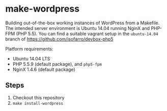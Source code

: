 make-wordpress
==============

Building out-of-the-box working instances of WordPress from a Makefile. The intended server environment is Ubuntu 14.04 running NginX and PHP-FPM (PHP 5.5). You can find a suitable vagrant setup in the `ubuntu-14.04` branch of https://github.com/isofarro/devbox-php5

Platform requirements:

* Ubuntu 14.04 LTS
* PHP 5.5.9 (default package), and `php5-fpm`
* NginX 1.4.6 (default package)

Steps
-----

1. Checkout this repository
2. `make install-wordpress`


